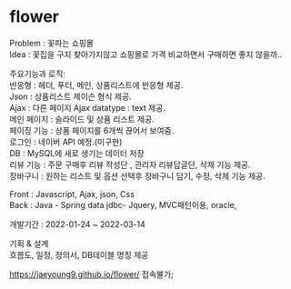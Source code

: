 # flower

Problem : 꽃파는 쇼핑몰<br>
Idea : 꽃집을 구지 찾아가지않고 쇼핑몰로 가격 비교하면서 구매하면 좋지 않을까..<br>


주요기능과 로직: <br>
반응형 : 헤더, 푸터, 메인, 상품리스트에 반응형 제공.<br>
Json : 상품리스트 제이슨 형식 제공.<br>
Ajax : 다른 페이지 Ajax datatype : text 제공.<br>
메인 페이지 : 슬라이드 및 상품 리스트 제공.<br>
페이징 기능 : 상품 페이지를 6개씩 끊어서 보여줌.<br>
로그인 : 네이버 API 예정.(미구현)<br>
DB : MySQL에 새로 생기는 데이터 저장<br>
리뷰 기능 : 주문 구매후 리뷰 작성단 , 관리자 리뷰답글단,  삭제 기능 제공.<br>
장바구니 : 원하는 리스트 및 옵션 선택후 장바구니 담기, 수정, 삭제 기능 제공.<br>


Front : 
Javascript, Ajax, json, Css <br>
Back : 
Java - Spring data jdbc- Jquery, MVC패턴이용,  oracle,  <br>

개발기간 :  2022-01-24 ~ 2022-03-14<br>

기획 & 설계<br>
흐름도, 일정, 정의서, DB테이블 명칭 제공 <br>


https://jaeyoung9.github.io/flower/  접속불가;
